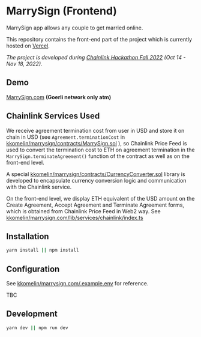 # MarrySign (Frontend)
MarrySign app allows any couple to get married online.

This repository contains the front-end part of the project which is currently hosted on [Vercel](https://vercel.com/).

_The project is developed during [Chainlink Hackathon Fall 2022](https://hack.chain.link/) (Oct 14 - Nov 18, 2022)._

## Demo

[MarrySign.com](https://marrysign.com/) **(Goerli network only atm)**

## Chainlink Services Used

We receive agreement termination cost from user in USD and store it on chain in USD (see `Agreement.terminationCost` in [kkomelin/marrysign/contracts/MarrySign.sol](https://github.com/kkomelin/marrysign/blob/main/contracts/MarrySign.sol) ), so Chainlink Price Feed is used to convert the termination cost to ETH on agreement termination in the `MarrySign.terminateAgreement()` function of the contract as well as on the front-end level.

A special [kkomelin/marrysign/contracts/CurrencyConverter.sol](https://github.com/kkomelin/marrysign/blob/main/contracts/CurrencyConverter.sol) library is developed to encapsulate currency conversion logic and communication with the Chainlink service.

On the front-end level, we display ETH equivalent of the USD amount on the Create Agreement, Accept Agreement and Terminate Agreement forms, which is obtained from Chainlink Price Feed in Web2 way. See [kkomelin/marrysign.com/lib/services/chainlink/index.ts](https://github.com/kkomelin/marrysign.com/blob/main/lib/services/chainlink/index.ts)


## Installation

```bash
yarn install || npm install
```

## Configuration

See [kkomelin/marrysign.com/.example.env](https://github.com/kkomelin/marrysign.com/.example.env) for reference.

TBC

## Development

```bash
yarn dev || npm run dev
```
